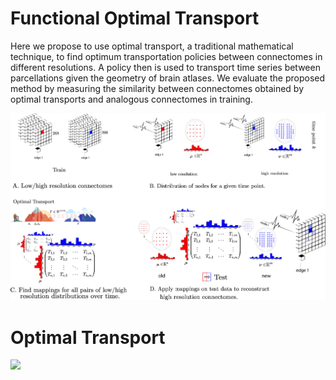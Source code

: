 # Functional Optimal Transport

Here we propose to use optimal transport, a traditional mathematical technique, to find optimum transportation policies between connectomes in different resolutions. A policy then is used to transport time series between parcellations given the geometry of brain atlases.
We evaluate the proposed method by measuring the similarity between connectomes obtained by optimal transports and analogous connectomes in training.

![alt text](fig-1.png)

# Optimal Transport 

<img src="https://render.githubusercontent.com/render/math?math=\min_{T}\Big\{, \sum_i c(x_i,T(x_i)):T_{\sharp}\alpha =\beta\Big\}= -1">

